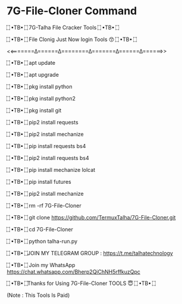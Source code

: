 # 7G-File-Cloner Command

 ۝ •TB• ۝  7G-Talha File Cracker Tools  ۝ •TB• ۝

 ۝ •TB• ۝  File Clonig Just Now login Tools 😙 ۝ •TB• ۝


<<=======∆======∆========∆=======∆======∆======>>

 ۝ •TB• ۝ apt update

 ۝ •TB• ۝ apt upgrade
 
 ۝ •TB• ۝ pkg install python

 ۝ •TB• ۝ pkg install python2

 ۝ •TB• ۝ pkg install git 

 ۝ •TB• ۝ pip2 install requests

 ۝ •TB• ۝ pip2 install mechanize

 ۝ •TB• ۝ pip install requests bs4

 ۝ •TB• ۝ pip2 install requests bs4

 ۝ •TB• ۝ pip install mechanize lolcat

 ۝ •TB• ۝ pip install futures

 ۝ •TB• ۝ pip2 install mechanize 

 ۝ •TB• ۝ rm -rf 7G-File-Cloner

 ۝ •TB• ۝ git clone https://github.com/TermuxTalha/7G-File-Cloner.git

 ۝ •TB• ۝ cd 7G-File-Cloner

 ۝ •TB• ۝ python talha-run.py



  ۝ •TB• ۝JOIN MY TELEGRAM GROUP : https://t.me/talhatechnology

 ۝ •TB• ۝ Join my WhatsApp  https://chat.whatsapp.com/Bherp2QiChNH5rffkuzQpc


 ۝ •TB• ۝Thanks for Using 7G-File-Cloner TOOLS  😇  ۝ •TB• ۝




(Note : This Tools Is Paid)
